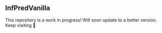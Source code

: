 ## InfPredVanilla


This repository is a work in progress!
Will soon update to a better version. Keep visiting 🙌

